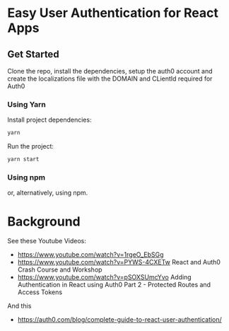 # Easy User Authentication for React Apps


## Get Started

Clone the repo, install the dependencies, setup the auth0 account and
create the localizations file with the DOMAIN and CLientId required
for Auth0


### Using Yarn

Install project dependencies:

```bash
yarn
```

Run the project:

```bash
yarn start
```

### Using npm

or, alternatively, using npm.


# Background

See these Youtube Videos:

* https://www.youtube.com/watch?v=1rgeO_EbSGg
* https://www.youtube.com/watch?v=PYWS-4CXETw React and Auth0 Crash Course and Workshop
* https://www.youtube.com/watch?v=pSOXSUmcYvo Adding Authentication in React using Auth0 Part 2 - Protected Routes and Access Tokens
 
 And this 
 * https://auth0.com/blog/complete-guide-to-react-user-authentication/
